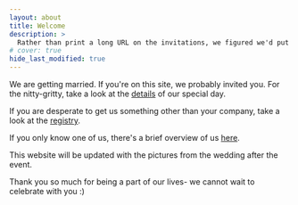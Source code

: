 ```yaml
---
layout: about
title: Welcome 
description: >
  Rather than print a long URL on the invitations, we figured we'd put all the need-to-know information here.
# cover: true
hide_last_modified: true
---
```


We are getting married. If you're on this site, we probably invited you. For the nitty-gritty, take a look at the [details](./details.md) of our special day.

If you are desperate to get us something other than your company, take a look at the [registry](./registry.md).

If you only know one of us, there's a brief overview of us [here](./about.md).

This website will be updated with the pictures from the wedding after the event.

Thank you so much for being a part of our lives- we cannot wait to celebrate with you :)